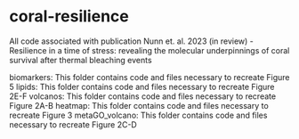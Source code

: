 # coral-resilience

All code associated with publication Nunn et. al. 2023 (in review) - Resilience in a time of stress: revealing the molecular underpinnings of coral survival after thermal bleaching events

biomarkers: This folder contains code and files necessary to recreate Figure 5
lipids: This folder contains code and files necessary to recreate Figure 2E-F
volcanos: This folder contains code and files necessary to recreate Figure 2A-B
heatmap: This folder contains code and files necessary to recreate Figure 3
metaGO_volcano: This folder contains code and files necessary to recreate Figure 2C-D
